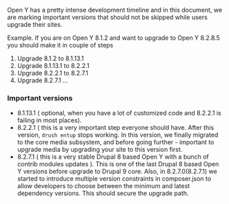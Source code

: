 Open Y has a pretty intense development timeline and in this document, we are marking important versions that should not be skipped while users upgrade their sites.

Example. If you are on Open Y 8.1.2 and want to upgrade to Open Y 8.2.8.5 you should make it in couple of steps
1. Upgrade 8.1.2 to 8.1.13.1
1. Upgrade 8.1.13.1 to 8.2.2.1
1. Upgrade 8.2.2.1 to 8.2.7.1
1. Upgrade 8.2.7.1 ...


### Important versions

* 8.1.13.1 ( optional, when you have a lot of customized code and 8.2.2.1 is failing in most places). 
* 8.2.2.1 ( this is a very important step everyone should have. After this version, `drush entup` stops working. In this version, we finally migrated to the core media subsystem, and before going further - important to upgrade media by upgrading your site to this version first.
* 8.2.7.1 ( this is a very stable Drupal 8 based Open Y with a bunch of contrib modules updates ). This is one of the last Drupal 8 based Open Y versions before upgrade to Drupal 9 core. Also, in 8.2.7.0(8.2.7.1) we started to introduce multiple version constraints in composer.json to allow developers to choose between the minimum and latest dependency versions. This should secure the upgrade path.

